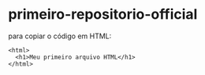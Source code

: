 # primeiro-repositorio-official

para copiar o código em HTML:
```
<html>
  <h1>Meu primeiro arquivo HTML</h1> 
</html>
```
